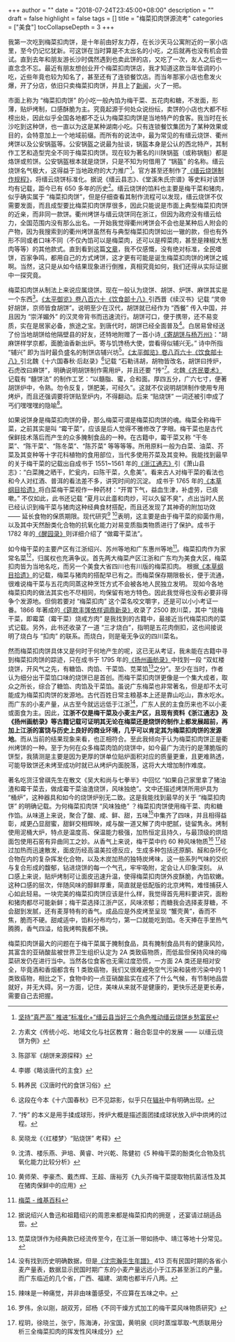 +++
author = ""
date = "2018-07-24T23:45:00+08:00"
description = ""
draft = false
highlight = false
tags = []
title = "梅菜扣肉饼源流考"
categories = ["美食"]
tocCollapseDepth = 3
+++

我第一次吃到梅菜扣肉饼，是十年前由好友力荐，在长沙天马公寓附近的一家小店里，至今仍记忆犹新。可这饼在当时算是不太出名的小吃，之后就再也没有机会尝试。直到去年和朋友游长沙时偶然遇到也卖此饼的店，又吃了一次，友人之后也一直念念不忘。最近有朋友想创业开个梅菜扣肉饼店，我才知道这款当年低调的小吃，近些年竟也较为知名了，甚至还有了连锁餐饮店。而当年那家小店也愈发火爆，开了分店，依旧只卖梅菜扣肉饼，并且上了[新闻](https://www.bbc.com/zhongwen/simp/world/2014/06/140606_xijinping_shaojianhua_meatpie)，火了一把。

市面上称为 “梅菜扣肉饼” 的小吃一般內馅为梅干菜、五花肉和糖，不发面，形薄，贴炉烤制，口感酥脆为主。究竟起源于何处众说纷纭，卖饼的小店也大都不标榜出处，因此似乎全国各地都不乏认为梅菜扣肉饼是当地特产的食客。我当时在长沙吃到这种饼，也一直以为这是某种湖南小吃。只有连锁餐饮集团为了某种效果或目的，会特意加上一个地域前缀。而所有的说法中，最为常见的有缙云烧饼、衢州烤饼以及公安锅盔等。公安锅盔之说最为扯谈，锅盔本身是公认的西北特产，其制作工艺和造型完全不同于梅菜扣肉饼。现在较为著名的川陕锅盔（或称锅魁）都是烙饼或煎饼。公安锅盔根本就是烧饼，只是不知为何借用了 “锅盔” 的名称。缙云烧饼名气极大，这得益于当地政府的大力推广[^jinyun]。官方甚至还制作了[《缙云烧饼制作规程》](http://www.360doc.com/content/17/0326/08/33004942_640206958.shtml)，将缙云烧饼标准化。据说《缙云县志》、《堂溪朱氏宗谱》等史料对该饼均有记载，距今已有 650 多年的历史[^fang-su-wen]。缙云烧饼的馅料也主要是梅干菜和猪肉，似乎确实属于 “梅菜扣肉饼”，但是仔细查看其制作流程可以发现，缙云烧饼不仅需要发面，而且成型要比梅菜扣肉饼厚很多，因此只能说是市面上典型梅菜扣肉饼的近亲，而非同一款饼。衢州烤饼与缙云烧饼同在浙江，但因为政府没有缙云给力，全国范围内没有那么出名。一开始我觉得衢州烤饼会不会也是某种后人附会的产物，因为我搜索到的衢州烤饼虽然有与典型梅菜扣肉饼如出一辙的款，但也有外形不同或者口味不同（不仅內馅可以是梅菜肉，还可以是榨菜肉，甚至是辣椒大葱肉等等）的其他款式。直到看到这篇[文章](https://travel.ifeng.com/a/20160603/41618007_0.shtml)，我不仅感慨，没有绝对标准，全民嗜饼，百家争鸣，都用自己的方式烤饼，这才更有可能是诞生梅菜扣肉饼的烤饼之城啊。当然，这只是从如今结果现象进行倒推，真相究竟如何，我们还得从实际证据中一探究竟。

[^jinyun]: [坚持“真严高” 推进“标准化+”缙云县当好三个角色推动缙云烧饼乡愁富民](http://www.jinyun.gov.cn/zfzx/qydt/201706/t20170616_2144447.html)
[^fang-su-wen]: 方素文《传统小吃、地域文化与社区教育：融合彰显中的发展 —— 以缙云烧饼为例》

梅菜扣肉饼从制法上来说应属烧饼。现在一般认为烧饼、胡饼、炉饼、麻饼其实是一个东西[^chen-shao-jun]。[《太平御览》卷八百六十《饮食部十八》](https://zh.wikisource.org/wiki/太平御覽/0860#餅)引西晋《续汉书》记载 “灵帝好胡饼，京师皆食胡饼”。说明至少在汉代，胡饼就已经作为 “西餐” 传入中国，并且因为 “崇洋媚外” 的汉灵帝背书而迅速流行。胡饼可口，便于携带，还不易变质，实在是居家必备，旅途之宝。到唐代时，胡饼已经全面普及[^li-na]。白居易曾经送了份当地胡饼给他隔壁县的好友，还特地附赠了一首小诗[《寄胡饼与杨万州》](https://zh.wikisource.org/wiki/寄胡餅與楊萬州)：“胡麻饼样学京都，面脆油香新出炉。寄与饥馋杨大使，尝看得似辅兴无。” 诗中所指 “辅兴” 即为当时最负盛名的制饼店辅兴坊[^han-yang-min]。[《太平御览》卷八百六十《饮食部十八》](https://zh.wikisource.org/wiki/太平御覽/0860#餅)引北魏《十六国春秋·后赵录》[^zhaolu]记载 “石勒讳胡，胡物皆改名，胡饼曰抟炉，石虎改曰麻饼”，明确说明胡饼制作需用炉，并且还要 “抟”[^zhuan]。北魏[《齐民要术》](https://zh.wikisource.org/wiki/齊民要術/卷第九#餅法第八十二)记载有 “髓饼法” 的制作工艺：“以髓脂、蜜，合和面。厚四五分，广六七寸，便著胡饼炉中，令熟。勿令反复，饼肥美，可经久”。这就不仅说明胡饼制作使用专用烤炉，而且还强调要将饼贴至炉内，不得翻动。后来 “贴烧饼” 一词还被引申成了丐们嘿嘿嘿的隐喻[^wu-xiao-long]。

[^chen-shao-jun]: 陈邵军《胡饼来源探释》
[^li-na]: 李娜《略谈唐代的主食》
[^han-yang-min]: 韩养民《汉唐时代的食饼习俗》
[^zhaolu]: 这段在今本《十六国春秋》已不见踪影，似乎只在[辑补](https://ctext.org/wiki.pl?if=gb&chapter=607299&remap=gb#后赵录三)中有明确出现。
[^zhuan]: “抟” 的本义是用手揉成球形，抟炉大概是描述面团揉成球状放入炉中烘烤的过程[^yan-yan]。
[^yan-yan]: 闫艳《释“烧饼”兼及“胡饼”与“馕”》
[^wu-xiao-long]: 吴晓龙《〈红楼梦〉“贴烧饼” 考释》

如果说饼身是梅菜扣肉饼的骨，那么梅菜可谓是梅菜扣肉饼的魂。梅菜全称梅干菜，之前其实是叫 “霉干菜”，应该是后人觉得不雅修改了字眼。梅干菜也是古代保鲜技术落后而产生的众多腌制食品的一种。在古籍中，霉干菜又称 “干冬菜”、“陈干菜”、“陈冬菜”、“陈芥菜” 等等等等。所用原料一般为白菜、油菜、芥菜及其变种等十字花科植物的食用部位，当代多使用芥菜及其变种。我能找到最早的关于梅干菜的记载出自成书于 1551~1561 年的[《浙江通志》](http://www.daizhige.org/史藏/地理/浙江通志-272.html)引《萧山县志》：“白菜腌之晒干，贮瓮内，曰陈干菜，久愈美”。看来古人对梅干菜的看法也和今人对红酒、普洱的看法差不多，讲究时间的沉淀。
成书于 1765 年的[《本草纲目拾遗》](http://www.daizhige.org/医藏/本草纲目拾遗-38.html)将白菜梅干菜视作一种药材：“开胃下气，益血生津，补虚劳，已痰嗽。” 不仅如此，此书还记载 “夏月以此齑和肉炒，可以久留不臭”，点出当时人民已经认识到梅干菜与猪肉这种经典食材搭配，而且还发现了其神奇的附加功效 —— 延长食物的保质期限。现代研究[^shen] [^huang]表明，这主要是由于梅干菜的抑菌作用，以及其中天然酚类化合物的抗氧化能力对易变质脂类物质进行了保护。成书于 1782 年的[《醒园录》](http://www.daizhige.org/艺藏/饮馔/醒园录-4.html)则详细介绍了 “做霉干菜法”。

[^shen]: 沈清、楼乐燕、尹培、黄睿、叶兴乾、陈健初《5 种梅干菜的酚类化合物及抗氧化能力比较分析》
[^huang]: 黄师荣、李豪杰、戴杰辉、王超、唐裕芳《九头芥梅干菜提取物抗菌活性及其在猪肉保鲜中的应用》

如今梅干菜的主要产区有江浙绍兴、苏州等地和广东惠州等地[^meicai]。梅菜扣肉作为家常名菜[^lu-xun]，归属权也充满争议。首先两大梅菜产区江浙和广东均为美食大区，梅菜扣肉皆为当地名吃，而另一个美食大省四川也有川版的梅菜扣肉。
根据[《本草纲目拾遗》](http://www.daizhige.org/医藏/本草纲目拾遗-38.html)的记载，梅菜与猪肉的搭配早已有之。而梅菜保存期限极长，便于流通，很难说梅干菜与五花肉同蒸这种烹饪方式不会被各地人民独立发明。
现如今各地梅菜扣肉的做法其实也不尽相同，均保留有地方特色。因此我觉得也没有必要非得争个发源地。但倘若要对 “梅菜扣肉” 这个菜名咬文嚼字，还是可以小小考证一番。1866 年著成的[《筵款丰馐依样调鼎新录》](https://zh.wikisource.org/wiki/筵款豐饈依祥調鼎新錄/下册#依样调鼎)收录了 2500 款川菜，其中 “烧梅干菜，即霉菜（霉干菜）烧戒方肉” 是我找到的古籍中，最接近当代梅菜扣肉的菜式记载。另外，此书还收录了一道 “三才烧白”，指明是五花肉倒扣，这也间接说明了烧白与 “扣肉” 的联系。而烧白，则是毫无争议的四川菜名。

[^meicai]: [梅菜 - 维基百科](https://zh.wikipedia.org/wiki/%E6%A2%85%E8%8F%9C)
[^lu-xun]: 据说绍兴人鲁迅和祖籍绍兴的周恩来都是梅菜扣肉的拥趸[^ermao] [^yiwanqingzhou]，还宴请过胡适品尝。
[^ermao]: [鲁迅书案上那碟梅菜扣肉：找回童年的味蕾记忆](http://history.people.com.cn/GB/198593/14669756.html)
[^yiwanqingzhou]: [老绍兴念念不忘的那一口梅干菜扣肉](http://edu.sina.com.cn/zl/eat/blog/2013-12-05/1038438/1658067891/62d41bb30101d63o.shtml)


然而梅菜扣肉饼具体又是何时于何地产生的呢，这已无从考证，我未能在古籍中寻到梅菜扣肉饼的踪迹，只在成书于 1795 年的[《扬州画舫录》](https://zh.wikisource.org/wiki/揚州畫舫錄#草河錄_〈上〉)中找到一段 “双虹楼烧饼，开风气之先，有糖馅、肉馅、干菜馅、苋莱馅[^xiancai]之分”。至少在当时，作者认为细分出干菜馅口味的烧饼已是首创。而梅干菜扣肉饼更像是一个集大成者，取众之所长，综合了糖馅、肉馅及干菜馅。虽说广东梅菜也非常著名，但是却不太可能成为梅菜扣肉饼的发源地。古代百姓日常主粮基本上还是靠山吃山，靠水吃水。而广东的小麦产量，从古至今就远远低于江浙[^wheat]，广东人民的主食历来也不以小麦或面食为主。因此，**江浙不仅是梅干菜及小麦主产区，且现有资料《浙江通志》及《扬州画舫录》等古籍记载可证明其无论在梅菜还是烧饼的制作上都发展超前，再加上江浙的富饶与历史上良好的商业环境，几乎可以肯定其为梅菜扣肉饼的发源地**。而从当前的结果现象来看，也正相符合。至此我倾向于认为梅菜扣肉饼正是衢州烤饼的一种。至于为何在众多梅菜肉馅的烧饼中，如今最广为流行的是薄脆版的饼型，我猜测是主要是因为更厚的饼单位贴炉面积对应的质量更重，且更难熟透，可能导致饼还未烤至成功时就已从烤炉内面脱落，这将大大增加制作难度。

著名吃货汪曾祺先生在散文《吴大和尚与七拳半》中回忆 “如果自己家里拿了猪油渣和霉干菜去，做成霉干菜油渣烧饼，风味独绝”。文中还描述烤饼所用炉具为 “桶炉”，这种器具和如今的烧饼炉别无二致。这是我能找到最早的关于 “梅菜扣肉饼” 的明确记载。为何梅菜扣肉饼 “风味独绝” ？梅菜扣肉饼使用梅干菜、肉和糖作馅。从味道上来说，聚合了酸、咸、鲜、甜，五味[^taste]中集齐了四味，并且相得益彰，咸更凸显甜蜜，甜鲜交相辉映，咸与酸一道又解了肉中肥腻，徒留隽永。烤制使用泥桶大炉，特点是温度高、保温能力极强，加热恒定且持久，与最顶级的烘焙面包使用石窑有异曲同工之妙。从香气上来说，梅干菜中约 60 种风味物质[^luo] [^cheng]经过加热而迅速散发，面皮历经高温美拉德反应，生成多种包括还原酮、醛和杂环化合物在内的复杂挥发化合物，以及木炭加热的独特炭烤味，这一些系列气味的交织与复合形成的馥郁，钻进烧饼的每一个气孔，牢牢吸附，定会让人印象深刻。
从口感上来说，贴炉烤制可让面皮迅速升温，使得梅菜扣肉饼外皮酥脆，內馅软嫩。这种口感的层次，伴随风味的醇鲜厚重，简直就是低配版的北京烤鸭，难怪捕获人心如此轻易。一块完美的梅菜扣肉饼应该是什么样，我觉得首先用料要讲究，面粉和猪肉都尽可能新鲜；梅干菜选择江浙产区，风味浓郁；而糖我会选择麦芽糖，不会甜到发腻，还有麦芽特有的香气。成品应是外皮烤至呈现 “蟹壳黄”，香而不焦，脆而不硬。甜咸适中，馅料分布均匀，第一口就能吃到馅。冬天捧在手里热气腾腾，香气四溢，给我烤鸭我都不换。

[^cheng]: 程玥，徐晓兰，张宁，陈海涛，孙宝国，黄明泉《同时蒸馏萃取-气质联用分析三全梅菜扣肉的挥发性风味成分》
[^luo]: 罗伟，余以刚，胡双芳，邱杨《不同干燥方式加工的梅干菜风味物质研究》

梅菜扣肉饼最大的问题在于梅干菜属于腌制食品，具有腌制食品共有的健康风险，其富含的亚硝酸盐被世界卫生组织认定为 2A 类致癌物质，而低盐但保持风味的梅菜研发仍在进行当中。当然各位食客也无需过度恐慌，一方面 2A 类还是相对安全，毕竟酒和香烟都含有 1 类致癌物，我们又很难避免空气污染和装修污染中的 1 类致癌物，相比之下，食物中的一点亚硝酸盐实在成不了什么气候，有节制地品尝就好，并无大碍。另一方面，记住，美味从来就不是健康的，更快乐还是更长寿，需要自己去把握。

[^xiancai]: 苋菜烧饼作为经典款已经流传至今，在江浙一带如扬中、靖江等地十分常见。
[^wheat]: 没有找到历史明确数据，但是[《沈宗瀚先生年譜》](https://books.google.co.jp/books?id=RneRDQAAQBAJ&pg=PA406&lpg=PA406&dq=%E5%B9%BF%E4%B8%9C+%E5%B0%8F%E9%BA%A6+%E6%B0%B4%E7%A8%BB&source=bl&ots=A_2dc74n77&sig=XxkfxEdYQwi3OO3oNamPAssGKKU&hl=zh-CN&sa=X&ved=2ahUKEwjU-enljffdAhULXbwKHfXQBok4FBDoATABegQICBAB#v=onepage&q=%E5%B9%BF%E4%B8%9C%20%E5%B0%8F%E9%BA%A6%20%E6%B0%B4%E7%A8%BB&f=false) 413 页有民国时期的各省小麦产量表，数据显示民国时期广东的小麦产量远远小于江苏甚至浙江的产量。而广东临近的几个省，广西、福建、湖南也都半斤八两。
[^taste]: 辣味是一种痛觉，并非由味蕾感受，不应算在五味之中。




